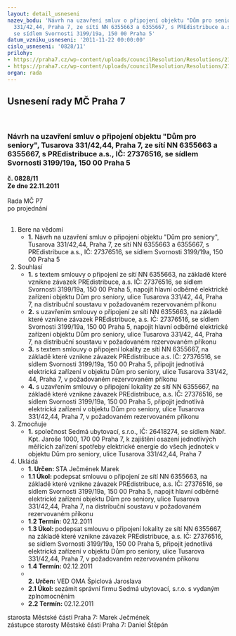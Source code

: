 ```yaml
---
layout: detail_usneseni
nazev_bodu: 'Návrh na uzavření smluv o připojení objektu "Dům pro seniory", Tusarova
  331/42,44, Praha 7, ze sítí NN 6355663 a 6355667, s PREdistribuce a.s.,  IČ: 27376516,
  se sídlem Svornosti 3199/19a, 150 00 Praha 5'
datum_vzniku_usneseni: '2011-11-22 00:00:00'
cislo_usneseni: '0828/11'
prilohy:
- https://praha7.cz/wp-content/uploads/councilResolution/Resolutions/21197/54-11-priloha_1.tif
- https://praha7.cz/wp-content/uploads/councilResolution/Resolutions/21197/54-11-priloha_2.tif
organ: rada
---
```

<div id="ucUsn_pList" class="usn">
	<span><h2>Usnesení rady MČ Praha 7 </h2>
<br></span><div class="standBody">
<span><h3>Návrh na uzavření smluv o připojení objektu "Dům pro seniory", Tusarova 331/42,44, Praha 7, ze sítí NN 6355663 a 6355667, s PREdistribuce a.s.,  IČ: 27376516, se sídlem Svornosti 3199/19a, 150 00 Praha 5</h3></span><div class="center">
		<strong>č. 0828/11</strong><br>
	</div>
<div class="center">
		<strong>Ze dne 22.11.2011</strong><br><br>
	</div>Rada MČ P7<br> po projednání<br><br><ol>
<li>Bere na vědomí<ul><li>
<strong>1.</strong> Návrh na uzavření smluv o připojení objektu "Dům pro seniory", Tusarova 331/42,44, Praha 7, ze sítí NN 6355663 a 6355667, s PREdistribuce a.s.,  IČ: 27376516, se sídlem Svornosti 3199/19a, 150 00 Praha 5  </li></ul>
</li>
<li>Souhlasí<ul>
<li>
<strong>1.</strong> s textem smlouvy o připojení ze sítí NN 6355663, na základě které vznikne závazek PREdistribuce, a.s. IČ: 27376516, se sídlem Svornosti 3199/19a, 150 00 Praha 5, napojit hlavní odběrné elektrické zařízení objektu Dům pro seniory, ulice Tusarova 331/42, 44, Praha 7, na distribuční soustavu v požadovaném rezervovaném příkonu</li>
<li>
<strong>2.</strong> s uzavřením smlouvy o připojení ze sítí NN 6355663, na základě které vznikne závazek PREdistribuce, a.s. IČ: 27376516, se sídlem Svornosti 3199/19a, 150 00 Praha 5, napojit hlavní odběrné elektrické zařízení objektu Dům pro seniory, ulice Tusarova 331/42, 44, Praha 7, na distribuční soustavu v požadovaném rezervovaném příkonu</li>
<li>
<strong>3.</strong> s textem smlouvy o připojení lokality ze sítí NN 6355667, na základě které vznikne závazek PREdistribuce a.s. IČ: 27376516, se sídlem Svornosti 3199/19a, 150 00 Praha 5, připojit jednotlivá elektrická zařízení v objektu Dům pro seniory, ulice Tusarova 331/42, 44, Praha 7, v požadovaném rezervovaném příkonu</li>
<li>
<strong>4.</strong> s uzavřením smlouvy o připojení lokality ze sítí NN 6355667, na základě které vznikne závazek PREdistribuce, a.s. IČ: 27376516, se sídlem Svornosti 3199/19a, 150 00 Praha 5, připojit jednotlivá elektrická zařízení v objektu Dům pro seniory, ulice Tusarova 331/42,44, Praha 7, v požadovaném rezervovaném příkonu </li>
</ul>
</li>
<li>Zmocňuje<ul><li>
<strong>1.</strong> společnost Sedmá ubytovací, s.r.o., IČ: 26418274, se sídlem Nábř. Kpt. Jaroše 1000, 170 00 Praha 7, k zajištění osazení jednotlivých měřících zařízení spotřeby elektrické energie do všech jednotek v objektu Dům pro seniory, ulice Tusarova 331/42,44, Praha 7</li></ul>
</li>
<li>Ukládá<ul>
<li>
<strong>1. Určen: </strong>STA Ječmének Marek</li>
<li>
<strong>1.1 Úkol: </strong>podepsat smlouvu o připojení ze sítí NN 6355663, na základě které vznikne závazek PREdistribuce, a.s. IČ: 27376516, se sídlem Svornosti 3199/19a, 150 00 Praha 5, napojit hlavní odběrné elektrické zařízení objektu Dům pro seniory, ulice Tusarova 331/42,44, Praha 7, na distribuční soustavu v požadovaném rezervovaném příkonu</li>
<li>
<strong>1.2 Termín: </strong>02.12.2011</li>
<li>
<strong>1.3 Úkol: </strong>podepsat smlouvu o připojení lokality ze sítí NN 6355667, na základě které vznikne závazek PREdistribuce, a.s. IČ: 27376516, se sídlem Svornosti 3199/19a, 150 00 Praha 5, připojit jednotlivá elektrická zařízení v objektu Dům pro seniory, ulice Tusarova 331/42,44, Praha 7, v požadovaném rezervovaném příkonu </li>
<li>
<strong>1.4 Termín: </strong>02.12.2011</li>
<li>
<strong><br>2. Určen: </strong>VED OMA Špiclová Jaroslava</li>
<li>
<strong>2.1 Úkol: </strong>sezámit správní firmu Sedmá ubytovací, s.r.o. s vydaným zplnomocněním</li>
<li>
<strong>2.2 Termín: </strong>02.12.2011</li>
</ul>
</li>
</ol>starosta Městské části Praha 7: Marek Ječmének<br>zástupce starosty Městské části Praha 7: Daniel Štěpán 
</div>
</div>